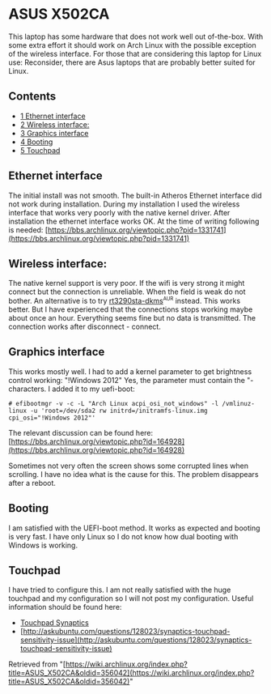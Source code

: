 # ASUS X502CA

This laptop has some hardware that does not work well out of-the-box. With some extra effort it should work on Arch Linux with the possible exception of the wireless interface. For those that are considering this laptop for Linux use: Reconsider, there are Asus laptops that are probably better suited for Linux.

## Contents

*   [1 Ethernet interface](#Ethernet_interface)
*   [2 Wireless interface:](#Wireless_interface:)
*   [3 Graphics interface](#Graphics_interface)
*   [4 Booting](#Booting)
*   [5 Touchpad](#Touchpad)

## Ethernet interface

The initial install was not smooth. The built-in Atheros Ethernet interface did not work during installation. During my installation I used the wireless interface that works very poorly with the native kernel driver. After installation the ethernet interface works OK. At the time of writing following is needed: [https://bbs.archlinux.org/viewtopic.php?pid=1331741](https://bbs.archlinux.org/viewtopic.php?pid=1331741)

## Wireless interface:

The native kernel support is very poor. If the wifi is very strong it might connect but the connection is unreliable. When the field is weak do not bother. An alternative is to try [rt3290sta-dkms](https://aur.archlinux.org/packages/rt3290sta-dkms/)<sup><small>AUR</small></sup> instead. This works better. But I have experienced that the connections stops working maybe about once an hour. Everything seems fine but no data is transmitted. The connection works after disconnect - connect.

## Graphics interface

This works mostly well. I had to add a kernel parameter to get brightness control working: "!Windows 2012" Yes, the parameter must contain the "-characters. I added it to my uefi-boot:

```
# efibootmgr -v -c -L "Arch Linux acpi_osi_not_windows" -l /vmlinuz-linux -u 'root=/dev/sda2 rw initrd=/initramfs-linux.img cpi_osi="!Windows 2012"'

```

The relevant discussion can be found here: [https://bbs.archlinux.org/viewtopic.php?id=164928](https://bbs.archlinux.org/viewtopic.php?id=164928)

Sometimes not very often the screen shows some corrupted lines when scrolling. I have no idea what is the cause for this. The problem disappears after a reboot.

## Booting

I am satisfied with the UEFI-boot method. It works as expected and booting is very fast. I have only Linux so I do not know how dual booting with Windows is working.

## Touchpad

I have tried to configure this. I am not really satisfied with the huge touchpad and my configuration so I will not post my configuration. Useful information should be found here:

*   [Touchpad Synaptics](/index.php/Touchpad_Synaptics "Touchpad Synaptics")
*   [http://askubuntu.com/questions/128023/synaptics-touchpad-sensitivity-issue](http://askubuntu.com/questions/128023/synaptics-touchpad-sensitivity-issue)

Retrieved from "[https://wiki.archlinux.org/index.php?title=ASUS_X502CA&oldid=356042](https://wiki.archlinux.org/index.php?title=ASUS_X502CA&oldid=356042)"